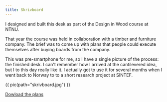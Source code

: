 ```yaml
---
title: Skrivboard
---
```

I designed and built this desk as part of the Design in Wood course at NTNU.

That year the course was held in collaboration with a timber and furniture
company. The brief was to come up with plans that people could execute
themselves after buying boards from the company.

This was pre-smartphone for me, so I have a single picture of the process: the
finished desk. I can't remember how I arrived at the cantilevered idea, but I
to this day really like it. I actually got to use it for several months when I
went back to Norway to to a short research project at SINTEF.

{{ pic(path="skrivboard.jpg") }}

[Dowload the plans](./skrivboard/skrivboard-plans.pdf)
